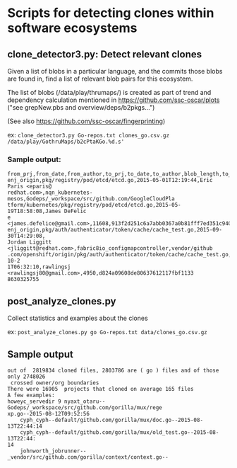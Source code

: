 
# Scripts for detecting clones within software ecosystems

## clone_detector3.py: Detect relevant clones

Given a list of blobs in a particular language, and the commits
those blobs are found in, find a list of relevant blob pairs for this
ecosystem.

The list of blobs (/data/play/<language>thrumaps/) is created as part of trend and dependency calculation mentioned in https://github.com/ssc-oscar/plots ("see grepNew.pbs and overview/deps/b2pkgs...")

(See also https://github.com/ssc-oscar/fingerprinting)

ex: `clone_detector3.py Go-repos.txt clones_go.csv.gz /data/play/GothruMaps/b2cPtaKGo.%d.s'`

### Sample output:

```
from_prj,from_date,from_author,to_prj,to_date,to_author,blob_length,to_commit_id
enj_origin,pkg/registry/pod/etcd/etcd.go,2015-05-01T12:19:44,Eric Paris <eparis@
redhat.com>,nqn_kubernetes-mesos,Godeps/_workspace/src/github.com/GoogleCloudPla
tform/kubernetes/pkg/registry/pod/etcd/etcd.go,2015-05-19T18:58:08,James DeFelic
e <james.defelice@gmail.com>,11608,913f2d251c6a7abb0367a0b81fff7ed351c94066
enj_origin,pkg/auth/authenticator/token/cache/cache_test.go,2015-09-30T14:29:08,
Jordan Liggitt <jliggitt@redhat.com>,fabric8io_configmapcontroller,vendor/github
.com/openshift/origin/pkg/auth/authenticator/token/cache/cache_test.go,2016-10-2
1T06:32:10,rawlingsj <rawlingsj80@gmail.com>,4950,d824a09608de80637612117fbf1133
8630325755
```


## post_analyze_clones.py

Collect statistics and examples about the clones

ex: `post_analyze_clones.py go Go-repos.txt data/clones_go.csv.gz`

## Sample output

```
out of  2819834 cloned files, 2803786 are ( go ) files and of those only 2748026
 crossed owner/org boundaries
There were 16905  projects that cloned on average 165 files
A few examples:
howeyc_servedir 9 nyaxt_otaru--Godeps/_workspace/src/github.com/gorilla/mux/rege
xp.go--2015-08-12T09:52:56
    cyph_cyph--default/github.com/gorilla/mux/doc.go--2015-08-13T22:44:14
    cyph_cyph--default/github.com/gorilla/mux/old_test.go--2015-08-13T22:44:
14
    johnworth_jobrunner--_vendor/src/github.com/gorilla/context/context.go--
```
